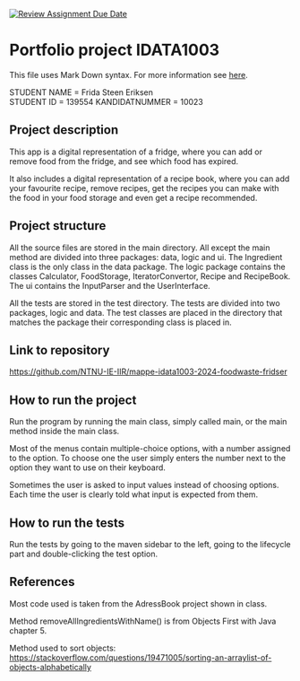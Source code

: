 [![Review Assignment Due Date](https://classroom.github.com/assets/deadline-readme-button-22041afd0340ce965d47ae6ef1cefeee28c7c493a6346c4f15d667ab976d596c.svg)](https://classroom.github.com/a/VP1meAEa)
# Portfolio project IDATA1003
This file uses Mark Down syntax. For more information see [here](https://www.markdownguide.org/basic-syntax/).


STUDENT NAME = Frida Steen Eriksen  
STUDENT ID = 139554
KANDIDATNUMMER = 10023

## Project description

This app is a digital representation of a fridge, where you can add or remove
food from the fridge, and see which food has expired.

It also includes a digital representation of a recipe book,
where you can add your favourite recipe, remove recipes, get the recipes you can
make with the food in your food storage and even get a recipe recommended.

## Project structure

All the source files are stored in the main directory. All except the main method are 
divided into three packages: data, logic and ui. The Ingredient class  is the only
class in the data package. The logic package contains the classes Calculator, 
FoodStorage, IteratorConvertor, Recipe and RecipeBook. The ui contains the InputParser
and the UserInterface.

All the tests are stored in the test directory. The tests are divided into two 
packages, logic and data. The test classes are placed in the directory that 
matches the package their corresponding class is placed in.


## Link to repository

https://github.com/NTNU-IE-IIR/mappe-idata1003-2024-foodwaste-fridser

## How to run the project

Run the program by running the main class, simply called main, or the main method
inside the main class.

Most of the menus contain multiple-choice options, with a number assigned to the 
option. To choose one the user simply enters the number next to the option they
want to use on their keyboard.

Sometimes the user is asked to input values instead of choosing options. Each time 
the user is clearly told what input is expected from them.

## How to run the tests

Run the tests by going to the maven sidebar to the left, going to the lifecycle
part and double-clicking the test option.

## References
Most code used is taken from the AdressBook project shown in class.

Method removeAllIngredientsWithName() is from Objects First with Java
chapter 5.

Method used to sort objects:
https://stackoverflow.com/questions/19471005/sorting-an-arraylist-of-objects-alphabetically